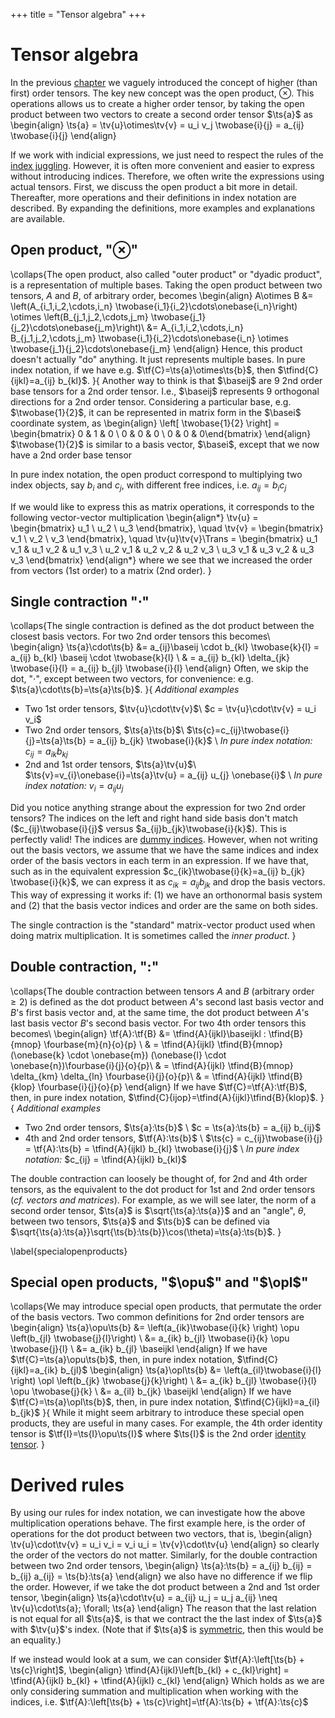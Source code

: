 +++
title = "Tensor algebra"
+++

# Tensor algebra
In the previous [chapter](/Theory/TensorIntro) we vaguely introduced the concept of higher (than first) order tensors. The key new concept was the open product, $\otimes$. This operations allows us to create a higher order tensor, by taking the open product between two vectors to create a second order tensor $\ts{a}$ as
\begin{align}
\ts{a} = \tv{u}\otimes\tv{v} = u_i v_j \twobase{i}{j} = a_{ij} \twobase{i}{j}
\end{align}

If we work with indicial expressions, we just need to respect the rules of the [index juggling](/Theory/IndexNotation/#index_juggling). However, it is often more convenient and easier to express without introducing indices. Therefore, we often write the expressions using actual tensors. First, we discuss the open product a bit more in detail. Thereafter, more operations and their definitions in index notation are described. By expanding the definitions, more examples and explanations are available. 

## Open product, "$\otimes$"
\collaps{The open product, also called "outer product" or "dyadic product", is a representation of multiple bases. Taking the open product between two tensors, $A$ and $B$, of arbitrary order, becomes
\begin{align}
A\otimes B &= \left(A_{i_1\,i_2,\cdots,i_n} \twobase{i_1}{i_2}\cdots\onebase{i_n}\right) \otimes \left(B_{j_1\,j_2,\cdots,j_m} \twobase{j_1}{j_2}\cdots\onebase{j_m}\right)\\
&= A_{i_1\,i_2,\cdots,i_n} B_{j_1\,j_2,\cdots,j_m} \twobase{i_1}{i_2}\cdots\onebase{i_n} \otimes \twobase{j_1}{j_2}\cdots\onebase{j_m}
\end{align}
Hence, this product doesn't actually "do" anything. It just represents multiple bases.
In pure index notation, if we have e.g. $\tf{C}=\ts{a}\otimes\ts{b}$, then $\tfind{C}{ijkl}=a_{ij} b_{kl}$.
}{
Another way to think is that $\baseij$ are 9 2nd order base tensors for a 2nd order tensor. I.e., $\baseij$ represents 9 orthogonal directions for a 2nd order tensor. Considering a particular base, e.g. $\twobase{1}{2}$, it can be represented in matrix form in the $\basei$ coordinate system, as
\begin{align}
\left[ \twobase{1}{2} \right] = \begin{bmatrix} 0 & 1 & 0 \\ 0 & 0 & 0 \\ 0 & 0 & 0\end{bmatrix}
\end{align}
$\twobase{1}{2}$ is similar to a basis vector, $\basei$, except that we now have a 2nd order base tensor

In pure index notation, the open product correspond to multiplying two index objects, say $b_i$ and $c_j$, with different free indices, i.e. $a_{ij} = b_i c_j$

If we would like to express this as matrix operations, it corresponds to the following vector-vector multiplication
\begin{align*}
\tv{u} = \begin{bmatrix} u_1 \\ u_2 \\ u_3 \end{bmatrix}, \quad
\tv{v} = \begin{bmatrix} v_1 \\ v_2 \\ v_3 \end{bmatrix}, \quad
\tv{u}\tv{v}\Trans = \begin{bmatrix} 
u_1 v_1 & u_1 v_2 & u_1 v_3 \\
u_2 v_1 & u_2 v_2 & u_2 v_3 \\
u_3 v_1 & u_3 v_2 & u_3 v_3 \end{bmatrix}
\end{align*}
where we see that we increased the order from vectors (1st order) to a matrix (2nd order). 
}


## Single contraction "$\cdot$"
\collaps{The single contraction is defined as the dot product between the closest basis vectors. For two 2nd order tensors this becomes\\
\begin{align}
\ts{a}\cdot\ts{b} &= a_{ij}\baseij \cdot b_{kl} \twobase{k}{l} = a_{ij} b_{kl} \baseij \cdot \twobase{k}{l} \\
& = a_{ij} b_{kl} \delta_{jk} \twobase{i}{l} = a_{ij} b_{jl} \twobase{i}{l}
\end{align}
Often, we skip the dot, "$\cdot$", except between two vectors, for convenience: e.g. $\ts{a}\cdot\ts{b}=\ts{a}\ts{b}$.
}{ *Additional examples*

* Two 1st order tensors, $\tv{u}\cdot\tv{v}$\\ $c = \tv{u}\cdot\tv{v} = u_i v_i$
* Two 2nd order tensors, $\ts{a}\ts{b}$\\ $\ts{c}=c_{ij}\twobase{i}{j}=\ts{a}\ts{b} = a_{ij} b_{jk} \twobase{i}{k}$ \\ *In pure index notation:* $c_{ij} = a_{ik} b_{kj}$
* 2nd and 1st order tensors, $\ts{a}\tv{u}$\\  $\ts{v}=v_{i}\onebase{i}=\ts{a}\tv{u} = a_{ij} u_{j} \onebase{i}$ \\ *In pure index notation:* $v_i=a_{ij} u_j$

Did you notice anything strange about the expression for two 2nd order tensors? The indices on the left and right hand side basis don't match ($c_{ij}\twobase{i}{j}$ versus $a_{ij}b_{jk}\twobase{i}{k}$). This is perfectly valid! The indices are [dummy indices](/Theory/IndexNotation/#index_juggling). However, when not writing out the basis vectors, we assume that we have the same indices and index order of the basis vectors in each term in an expression. If we have that, such as in the equivalent expression $c_{ik}\twobase{i}{k}=a_{ij} b_{jk} \twobase{i}{k}$, we can express it as $c_{ik} = a_{ij} b_{jk}$ and drop the basis vectors. This way of expressing it works if: (1) we have an orthonormal basis system and (2) that the basis vector indices and order are the same on both sides. 

The single contraction is the "standard" matrix-vector product used when doing matrix multiplication. It is sometimes called the *inner product*. 
}


## Double contraction, "$:$"
\collaps{The double contraction between tensors $A$ and $B$ (arbitrary order $\geq 2$) is defined as the dot product between $A$'s second last basis vector and $B$'s first basis vector and, at the same time, the dot product between $A$'s last basis vector $B$'s second basis vector. For two 4th order tensors this becomes\\
\begin{align}
\tf{A}:\tf{B} &= \tfind{A}{ijkl}\baseijkl : \tfind{B}{mnop} \fourbase{m}{n}{o}{p} \\
& = \tfind{A}{ijkl} \tfind{B}{mnop} (\onebase{k} \cdot \onebase{m}) (\onebase{l} \cdot \onebase{n})\fourbase{i}{j}{o}{p}\\
& = \tfind{A}{ijkl} \tfind{B}{mnop} \delta_{km} \delta_{ln} \fourbase{i}{j}{o}{p}\\
& = \tfind{A}{ijkl} \tfind{B}{klop} \fourbase{i}{j}{o}{p}
\end{align}
If we have $\tf{C}=\tf{A}:\tf{B}$, then, in pure index notation, $\tfind{C}{ijop}=\tfind{A}{ijkl}\tfind{B}{klop}$. 
}{ *Additional examples*

* Two 2nd order tensors, $\ts{a}:\ts{b}$ \\ $c = \ts{a}:\ts{b} = a_{ij} b_{ij}$
* 4th and 2nd order tensors, $\tf{A}:\ts{b}$ \\ $\ts{c} = c_{ij}\twobase{i}{j} = \tf{A}:\ts{b} = \tfind{A}{ijkl} b_{kl} \twobase{i}{j}$ \\ *In pure index notation:* $c_{ij} = \tfind{A}{ijkl} b_{kl}$

The double contraction can loosely be thought of, for 2nd and 4th order tensors, as the equivalent to the dot product for 1st and 2nd order tensors (*cf. vectors and matrices*). For example, as we will see later, the norm of a second order tensor, $\ts{a}$ is $\sqrt{\ts{a}:\ts{a}}$ and an "angle", $\theta$, between two tensors, $\ts{a}$ and $\ts{b}$ can be defined via $\sqrt{\ts{a}:\ts{a}}\sqrt{\ts{b}:\ts{b}}\cos(\theta)=\ts{a}:\ts{b}$.
}

\label{specialopenproducts}
## Special open products, "$\opu$" and "$\opl$"
\collaps{We may introduce special open products, that permutate the order of the basis vectors. Two common definitions for 2nd order tensors are
\begin{align}
\ts{a}\opu\ts{b} &= \left(a_{ik}\twobase{i}{k} \right) \opu \left(b_{jl} \twobase{j}{l}\right) \\
                 &= a_{ik} b_{jl} \twobase{i}{k} \opu \twobase{j}{l} \\
                 &= a_{ik} b_{jl} \baseijkl
\end{align}
If we have $\tf{C}=\ts{a}\opu\ts{b}$, then, in pure index notation, $\tfind{C}{ijkl}=a_{ik} b_{jl}$
\begin{align}
\ts{a}\opl\ts{b} &= \left(a_{il}\twobase{i}{l} \right) \opl \left(b_{jk} \twobase{j}{k}\right) \\
                 &= a_{ik} b_{jl} \twobase{i}{l} \opu \twobase{j}{k} \\
                 &= a_{il} b_{jk} \baseijkl
\end{align}
If we have $\tf{C}=\ts{a}\opl\ts{b}$, then, in pure index notation, $\tfind{C}{ijkl}=a_{il} b_{jk}$
}{
  While it might seem arbitrary to introduce these special open products, they are useful in many cases. For example, the 4th order identity tensor is $\tf{I}=\ts{I}\opu\ts{I}$ where $\ts{I}$ is the 2nd order [identity tensor](/Theory/SpecialTensors). 
}


# Derived rules
By using our rules for index notation, we can investigate how the above multiplication operations behave. The first example here, is the order of operations for the dot product between two vectors, that is, 
\begin{align}
\tv{u}\cdot\tv{v} = u_i v_i = v_i u_i = \tv{v}\cdot\tv{u}
\end{align}
so clearly the order of the vectors do not matter. Similarly, for the double contraction between two 2nd order tensors, 
\begin{align}
\ts{a}:\ts{b} = a_{ij} b_{ij} = b_{ij} a_{ij} = \ts{b}:\ts{a}
\end{align}
we also have no difference if we flip the order. However, if we take the dot product between a 2nd and 1st order tensor, 
\begin{align}
\ts{a}\cdot\tv{u} = a_{ij} u_j = u_j a_{ij} \neq \tv{u}\cdot\ts{a}\; \forall\; \ts{a}
\end{align}
The reason that the last relation is not equal for all $\ts{a}$, is that we contract the the last index of $\ts{a}$ with $\tv{u}$'s index. (Note that if $\ts{a}$ is [symmetric](/Theory/TensorOperations#transposition), then this would be an equality.)

If we instead would look at a sum, we can consider $\tf{A}:\left[\ts{b} + \ts{c}\right]$,
\begin{align}
\tfind{A}{ijkl}\left[b_{kl} + c_{kl}\right] = \tfind{A}{ijkl} b_{kl} + \tfind{A}{ijkl} c_{kl}
\end{align}
Which holds as we are only considering summation and multiplication when working with the indices, i.e. $\tf{A}:\left[\ts{b} + \ts{c}\right]=\tf{A}:\ts{b} + \tf{A}:\ts{c}$